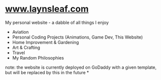# www.laynsleaf.com
My personal website - a dabble of all things I enjoy
- Aviation
- Personal Coding Projects (Animations, Game Dev, This Website)
- Home Improvement & Gardening
- Art & Crafting
- Travel
- My Random Philosophies

note: the website is currently deployed on GoDaddy with a given template, but will be replaced by this in the future *
